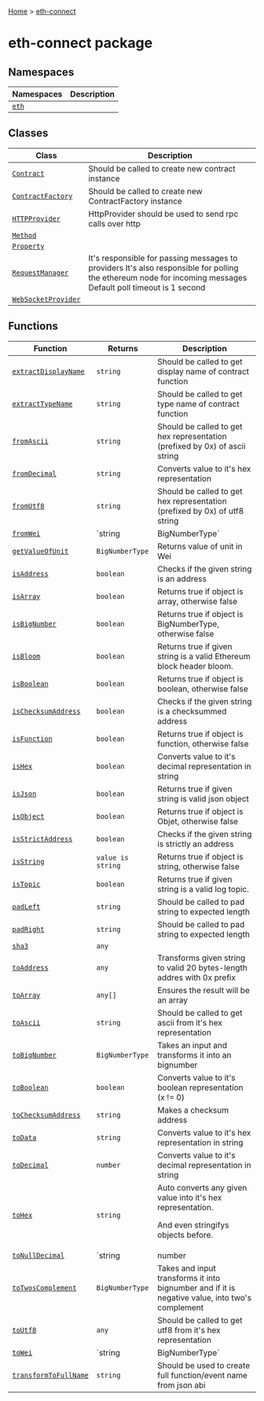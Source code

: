 [Home](./index) &gt; [eth-connect](./eth-connect.md)

# eth-connect package

## Namespaces

|  Namespaces | Description |
|  --- | --- |
|  [`eth`](./eth-connect.eth.md) |  |

## Classes

|  Class | Description |
|  --- | --- |
|  [`Contract`](./eth-connect.contract.md) | Should be called to create new contract instance |
|  [`ContractFactory`](./eth-connect.contractfactory.md) | Should be called to create new ContractFactory instance |
|  [`HTTPProvider`](./eth-connect.httpprovider.md) | HttpProvider should be used to send rpc calls over http |
|  [`Method`](./eth-connect.method.md) |  |
|  [`Property`](./eth-connect.property.md) |  |
|  [`RequestManager`](./eth-connect.requestmanager.md) | It's responsible for passing messages to providers It's also responsible for polling the ethereum node for incoming messages Default poll timeout is 1 second |
|  [`WebSocketProvider`](./eth-connect.websocketprovider.md) |  |

## Functions

|  Function | Returns | Description |
|  --- | --- | --- |
|  [`extractDisplayName`](./eth-connect.extractdisplayname.md) | `string` | Should be called to get display name of contract function |
|  [`extractTypeName`](./eth-connect.extracttypename.md) | `string` | Should be called to get type name of contract function |
|  [`fromAscii`](./eth-connect.fromascii.md) | `string` | Should be called to get hex representation (prefixed by 0x) of ascii string |
|  [`fromDecimal`](./eth-connect.fromdecimal.md) | `string` | Converts value to it's hex representation |
|  [`fromUtf8`](./eth-connect.fromutf8.md) | `string` | Should be called to get hex representation (prefixed by 0x) of utf8 string |
|  [`fromWei`](./eth-connect.fromwei.md) | `string | BigNumberType` | Takes a number of wei and converts it to any other ether unit.<p/>Possible units are: SI Short SI Full Effigy Other - kwei femtoether babbage - mwei picoether lovelace - gwei nanoether shannon nano - -- microether szabo micro - -- milliether finney milli - ether -- -- - kether -- grand - mether - gether - tether |
|  [`getValueOfUnit`](./eth-connect.getvalueofunit.md) | `BigNumberType` | Returns value of unit in Wei |
|  [`isAddress`](./eth-connect.isaddress.md) | `boolean` | Checks if the given string is an address |
|  [`isArray`](./eth-connect.isarray.md) | `boolean` | Returns true if object is array, otherwise false |
|  [`isBigNumber`](./eth-connect.isbignumber.md) | `boolean` | Returns true if object is BigNumberType, otherwise false |
|  [`isBloom`](./eth-connect.isbloom.md) | `boolean` | Returns true if given string is a valid Ethereum block header bloom. |
|  [`isBoolean`](./eth-connect.isboolean.md) | `boolean` | Returns true if object is boolean, otherwise false |
|  [`isChecksumAddress`](./eth-connect.ischecksumaddress.md) | `boolean` | Checks if the given string is a checksummed address |
|  [`isFunction`](./eth-connect.isfunction.md) | `boolean` | Returns true if object is function, otherwise false |
|  [`isHex`](./eth-connect.ishex.md) | `boolean` | Converts value to it's decimal representation in string |
|  [`isJson`](./eth-connect.isjson.md) | `boolean` | Returns true if given string is valid json object |
|  [`isObject`](./eth-connect.isobject.md) | `boolean` | Returns true if object is Objet, otherwise false |
|  [`isStrictAddress`](./eth-connect.isstrictaddress.md) | `boolean` | Checks if the given string is strictly an address |
|  [`isString`](./eth-connect.isstring.md) | `value is string` | Returns true if object is string, otherwise false |
|  [`isTopic`](./eth-connect.istopic.md) | `boolean` | Returns true if given string is a valid log topic. |
|  [`padLeft`](./eth-connect.padleft.md) | `string` | Should be called to pad string to expected length |
|  [`padRight`](./eth-connect.padright.md) | `string` | Should be called to pad string to expected length |
|  [`sha3`](./eth-connect.sha3.md) | `any` |  |
|  [`toAddress`](./eth-connect.toaddress.md) | `any` | Transforms given string to valid 20 bytes-length addres with 0x prefix |
|  [`toArray`](./eth-connect.toarray.md) | `any[]` | Ensures the result will be an array |
|  [`toAscii`](./eth-connect.toascii.md) | `string` | Should be called to get ascii from it's hex representation |
|  [`toBigNumber`](./eth-connect.tobignumber.md) | `BigNumberType` | Takes an input and transforms it into an bignumber |
|  [`toBoolean`](./eth-connect.toboolean.md) | `boolean` | Converts value to it's boolean representation (x != 0) |
|  [`toChecksumAddress`](./eth-connect.tochecksumaddress.md) | `string` | Makes a checksum address |
|  [`toData`](./eth-connect.todata.md) | `string` | Converts value to it's hex representation in string |
|  [`toDecimal`](./eth-connect.todecimal.md) | `number` | Converts value to it's decimal representation in string |
|  [`toHex`](./eth-connect.tohex.md) | `string` | Auto converts any given value into it's hex representation.<p/>And even stringifys objects before. |
|  [`toNullDecimal`](./eth-connect.tonulldecimal.md) | `string | number | BigNumberType` | Converts value to it's decimal representation in string |
|  [`toTwosComplement`](./eth-connect.totwoscomplement.md) | `BigNumberType` | Takes and input transforms it into bignumber and if it is negative value, into two's complement |
|  [`toUtf8`](./eth-connect.toutf8.md) | `any` | Should be called to get utf8 from it's hex representation |
|  [`toWei`](./eth-connect.towei.md) | `string | BigNumberType` | Takes a number of a unit and converts it to wei.<p/>Possible units are: SI Short SI Full Effigy Other - kwei femtoether babbage - mwei picoether lovelace - gwei nanoether shannon nano - -- microether szabo micro - -- milliether finney milli - ether -- -- - kether -- grand - mether - gether - tether |
|  [`transformToFullName`](./eth-connect.transformtofullname.md) | `string` | Should be used to create full function/event name from json abi |

